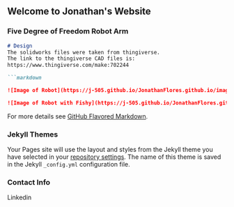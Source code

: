 ## Welcome to Jonathan's Website

### Five Degree of Freedom Robot Arm

```markdown
# Design
The solidworks files were taken from thingiverse.
The link to the thingiverse CAD files is:
https://www.thingiverse.com/make:702244

```markdown

![Image of Robot](https://j-505.github.io/JonathanFlores.github.io/images/RA1.jpg)

![Image of Robot with Fishy](https://j-505.github.io/JonathanFlores.github.io/images/RA2.jpg)


```

For more details see [GitHub Flavored Markdown](https://guides.github.com/features/mastering-markdown/).

### Jekyll Themes

Your Pages site will use the layout and styles from the Jekyll theme you have selected in your [repository settings](https://github.com/j-505/JonathanFlores.github.io/settings/pages). The name of this theme is saved in the Jekyll `_config.yml` configuration file.

### Contact Info

Linkedin

